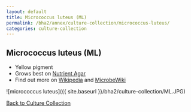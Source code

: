 ```yaml
---
layout: default
title: Micrococcus luteus (ML)
permalink: /bha2/annex/culture-collection/micrococcus-luteus/
categories: culture-collection
---
```


## Micrococcus luteus (ML)

* Yellow pigment
* Grows best on [Nutrient Agar](/bha2/annex/cultivation-media/nutrient-agar/)
* Find out more on [Wikipedia](http://en.wikipedia.org/wiki/Micrococcus_luteus) and [MicrobeWiki](https://microbewiki.kenyon.edu/index.php/Micrococcus)

![micrococcus luteus]({{ site.baseurl }}/bha2/culture-collection/ML.JPG) 

[Back to Culture Collection](/bha2/annex/culture-collection/)
